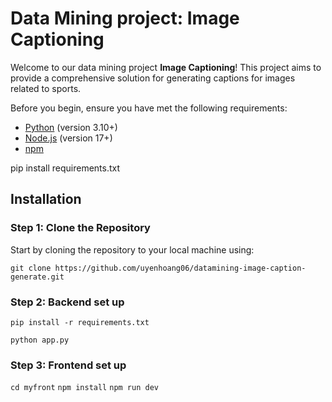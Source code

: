 # Data Mining project: Image Captioning

Welcome to our data mining project **Image Captioning**! This project aims to provide a comprehensive solution for generating captions for images related to sports.

Before you begin, ensure you have met the following requirements:

- [Python](https://www.python.org/downloads/) (version 3.10+)
- [Node.js](https://nodejs.org/) (version 17+)
- [npm](https://www.npmjs.com/get-npm)


pip install requirements.txt

## Installation

### Step 1: Clone the Repository

Start by cloning the repository to your local machine using:

`git clone https://github.com/uyenhoang06/datamining-image-caption-generate.git`

### Step 2: Backend set up 
  `pip install -r requirements.txt`
  
  `python app.py`


### Step 3: Frontend set up
`cd myfront`
`npm install`
`npm run dev`




